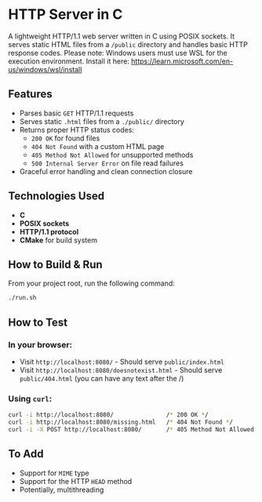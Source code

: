 # HTTP Server in C

A lightweight HTTP/1.1 web server written in C using POSIX sockets. It serves static HTML files from a `/public` directory and handles basic HTTP response codes.
Please note: Windows users must use WSL for the execution environment. Install it here: https://learn.microsoft.com/en-us/windows/wsl/install

## Features

- Parses basic `GET` HTTP/1.1 requests
- Serves static `.html` files from a `./public/` directory
- Returns proper HTTP status codes:
    - `200 OK` for found files
    - `404 Not Found` with a custom HTML page
    - `405 Method Not Allowed` for unsupported methods
    - `500 Internal Server Error` on file read failures
- Graceful error handling and clean connection closure


## Technologies Used

- **C**
- **POSIX sockets**
- **HTTP/1.1 protocol**
- **CMake** for build system


## How to Build & Run

From your project root, run the following command:

```bash
./run.sh
```

##  How to Test

### In your browser:

- Visit `http://localhost:8080/` - Should serve `public/index.html`
- Visit `http://localhost:8080/doesnotexist.html` - Should serve `public/404.html` (you can have any text after the /)

### Using `curl`:

```bash
curl -i http://localhost:8080/               /* 200 OK */
curl -i http://localhost:8080/missing.html   /* 404 Not Found */
curl -i -X POST http://localhost:8080/       /* 405 Method Not Allowed */
```


## To Add

- Support for `MIME` type
- Support for the HTTP `HEAD` method
- Potentially, multithreading
